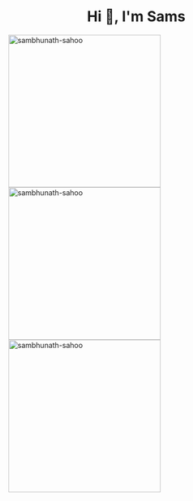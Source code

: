 <h1 align="center">Hi 👋, I'm Sams</h1>

<p><img align="left" src="https://github-readme-stats.vercel.app/api/top-langs?username=Sambhunath-Sahoo&show_icons=true&locale=en&layout=compact" alt="sambhunath-sahoo" width="300" /></p> 

<p><img align="left" src="https://github-readme-streak-stats.herokuapp.com/?user=Sambhunath-Sahoo&" alt="sambhunath-sahoo" width="300" /></p>

<p>&nbsp;<img align="left" src="https://github-readme-stats.vercel.app/api?username=Sambhunath-Sahoo&show_icons=true&locale=en" alt="sambhunath-sahoo" width="300" /></p> 
